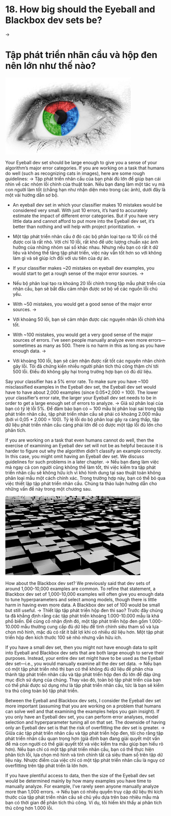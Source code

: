 # 18. How big should the Eyeball and Blackbox dev sets be?
->
# Tập phát triển nhãn cầu và hộp đen nên lớn như thế nào?

![img](../imgs/C18_01.png)

Your Eyeball dev set should be large enough to give you a sense of your algorithm’s major error categories. If you are working on a task that humans do well (such as recognizing cats in images), here are some rough guidelines:
->
Tập phát triển nhãn cầu của bạn phải đủ lớn để giúp bạn cái nhìn về các nhóm lỗi chính của thuật toán. Nếu bạn đang làm một tác vụ mà con người làm tốt (chẳng hạn như nhận diện mèo trong các ảnh), dưới đây là một vài hướng dẫn sơ bộ.

* An eyeball dev set in which your classifier makes 10 mistakes would be considered very small. With just 10 errors, it’s hard to accurately estimate the impact of different error categories. But if you have very little data and cannot afford to put more into the Eyeball dev set, it​’​s better than nothing and will help with project prioritization.
->
* Một tập phát triển nhãn cầu ở đó các bộ phân loại tạo ra 10 lỗi có thể được coi là rất nhỏ. Với chỉ 10 lỗi, rất khó để ước lượng chuẩn xác ảnh hưởng của những nhóm sai số khác nhau. Nhưng nếu bạn có rất ít dữ liệu và không thể tăng tập phát triển, việc này vẫn tốt hơn so với không làm gì và sẽ giúp ích đối với ưu tiên của dự án. 

* If your classifier makes ~20 mistakes on eyeball dev examples, you would start to get a rough sense of the major error sources.
->
* Nếu bộ phân loại tạo ra khoảng 20 lỗi chính trong tập mẫu phát triển của nhãn cầu, bạn sẽ bắt đầu cảm nhận được sơ bộ về các nguồn lỗi chủ yếu.

* With ~50 mistakes, you would get a good sense of the major error sources.
->
* Với khoảng 50 lỗi, bạn sẽ cảm nhận được các nguyên nhân lỗi chính khá tốt.

* With ~100 mistakes, you would get a very good sense of the major sources of errors. I’ve seen people manually analyze even more errors—sometimes as many as 500. There is no harm in this as long as you have enough data.
->
* Với khoảng 100 lỗi, bạn sẽ cảm nhận được rất tốt các nguyên nhân chính gây lỗi. Tôi đã chứng kiến nhiều người phân tích thủ công thậm chí tới 500 lỗi. Điều đó không gây hại trong trường hợp bạn có đủ dữ liệu.

Say your classifier has a 5% error rate. To make sure you have ~100 misclassified examples in the Eyeball dev set, the Eyeball dev set would have to have about 2,000 examples (since 0.05*2,000 = 100). The lower your classifier’s error rate, the larger your Eyeball dev set needs to be in order to get a large enough set of errors to analyze.
->
Giả sử phân loại của bạn có tỷ lệ lỗi 5%. Để đảm bảo bạn có ~ 100 mẫu bị phân loại sai trong tập phát triển nhãn cầu, tập phát triển nhãn cầu sẽ phải có khoảng 2.000 mẫu (bởi vì 0,05 * 2.000 = 100). Tỷ lệ lỗi do bộ phân loại gây ra càng thấp, tập dữ liệu phát triển nhãn cầu càng phải lớn để có được một tập lỗi đủ lớn cho phân tích.

If you are working on a task that even humans cannot do well, then the exercise of examining an Eyeball dev set will not be as helpful because it is harder to figure out why the algorithm didn’t classify an example correctly. In this case, you might omit having an Eyeball dev set. We discuss guidelines for such problems in a later chapter.
->
Nếu bạn đang làm việc mà ngay cả con người cũng không thể làm tốt, thì việc kiểm tra tập phát triển nhãn cầu sẽ không hữu ích vì khó hình dung tại sao thuật toán không phân loại mẫu một cách chính xác. Trong trường hợp này, bạn có thể bỏ qua việc thiết lập tập phát triển nhãn cầu. Chúng ta thảo luận hướng dẫn cho những vấn đề này trong một chương sau.

![img](../imgs/C18_02.png)

How about the Blackbox dev set? We previously said that dev sets of around 1,000-10,000 examples are common. To refine that statement, a Blackbox dev set of 1,000-10,000 examples will often give you enough data to tune hyperparameters and select among models, though there is little harm in having even more data. A Blackbox dev set of 100 would be small but still useful.
->
Thiết lập tập phát triển hộp đen thì sao? Trước đây chúng ta đã khẳng định rằng các tập phát triển khoảng 1.000-10.000 mẫu là khá phổ biến. Để củng cố nhận định đó, một tập phát triển hộp đen gồm 1.000-10.000 mẫu thường cung cấp đủ dữ liệu để tinh chỉnh siêu tham số và lựa chọn mô hình, mặc dù có rất ít bất lợi khi có nhiều dữ liệu hơn. Một tập phát triển hộp đen kích thước 100 sẽ nhỏ nhưng vẫn hữu ích.

If you have a small dev set, then you might not have enough data to split into Eyeball and Blackbox dev sets that are both large enough to serve their purposes. Instead, your entire dev set might have to be used as the Eyeball dev set—i.e., you would manually examine all the dev set data.
->
Nếu bạn có một tập phát triển nhỏ thì bạn có thể không đủ dữ liệu để phân chia thành tập phát triển nhãn cầu và tập phát triển hộp đen đủ lớn để đáp ứng mục đích sử dụng của chúng. Thay vào đó, toàn bộ tập phát triển của bạn có thể phải được sử dụng như là tập phát triển nhãn cầu, tức là bạn sẽ kiểm tra thủ công toàn bộ tập phát triển.

Between the Eyeball and Blackbox dev sets, I consider the Eyeball dev set more important (assuming that you are working on a problem that humans can solve well and that examining the examples helps you gain insight). If you only have an Eyeball dev set, you can perform error analyses, model selection and hyperparameter tuning all on that set. The downside of having only an Eyeball dev set is that the risk of overfitting the dev set is greater.
->
Giữa các tập phát triển nhãn cầu và tập phát triển hộp đen, tôi cho rằng tập phát triển nhãn cầu quan trọng hơn (giả định bạn đang giải quyết một vấn đề mà con người có thể giải quyết tốt và việc kiểm tra mẫu giúp bạn hiểu rõ hơn). Nếu bạn chỉ có một tập phát triển nhãn cầu, bạn có thể thực hiện phân tích lỗi, lựa chọn mô hình và tinh chỉnh tất cả siêu tham số trên tập dữ liệu này. Nhược điểm của việc chỉ có một tập phát triển nhãn cầu là nguy cơ overfitting trên tập phát triển là lớn hơn.

If you have plentiful access to data, then the size of the Eyeball dev set would be determined mainly by how many examples you have time to manually analyze. For example, I’ve rarely seen anyone manually analyze more than 1,000 errors.
->
Nếu bạn có nhiều quyền truy cập dữ liệu thì kích thước của tập phát triển nhãn cầu sẽ chủ yếu dựa trên bao nhiêu mẫu mà bạn có thời gian để phân tích thủ công. Ví dụ, tôi hiếm khi thấy ai phân tích thủ công hơn 1.000 lỗi.

